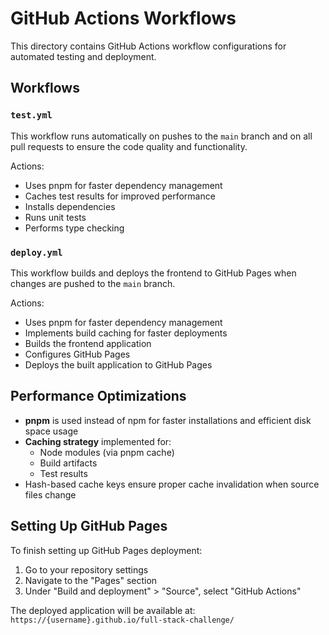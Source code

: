 # GitHub Actions Workflows

This directory contains GitHub Actions workflow configurations for automated testing and deployment.

## Workflows

### `test.yml`

This workflow runs automatically on pushes to the `main` branch and on all pull requests to ensure the code quality and functionality.

Actions:
- Uses pnpm for faster dependency management
- Caches test results for improved performance
- Installs dependencies
- Runs unit tests
- Performs type checking

### `deploy.yml`

This workflow builds and deploys the frontend to GitHub Pages when changes are pushed to the `main` branch.

Actions:
- Uses pnpm for faster dependency management
- Implements build caching for faster deployments
- Builds the frontend application
- Configures GitHub Pages
- Deploys the built application to GitHub Pages

## Performance Optimizations

- **pnpm** is used instead of npm for faster installations and efficient disk space usage
- **Caching strategy** implemented for:
  - Node modules (via pnpm cache)
  - Build artifacts
  - Test results
- Hash-based cache keys ensure proper cache invalidation when source files change

## Setting Up GitHub Pages

To finish setting up GitHub Pages deployment:

1. Go to your repository settings
2. Navigate to the "Pages" section
3. Under "Build and deployment" > "Source", select "GitHub Actions"

The deployed application will be available at: `https://{username}.github.io/full-stack-challenge/` 
